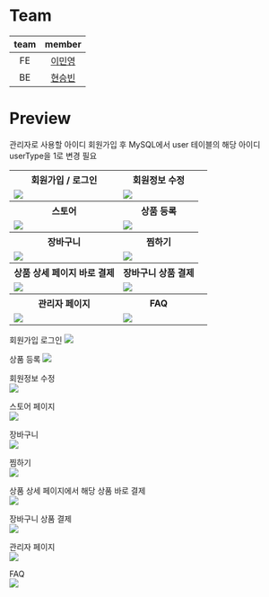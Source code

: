 # Team

team|member
:---:|:---:
FE|[이민영](https://github.com/ming023)
BE|[현승빈](https://github.com/45183)



# Preview

관리자로 사용할 아이디 회원가입 후 MySQL에서 user 테이블의 해당 아이디 userType을 1로 변경 필요

<html>
<table>
  <tr>
    <th>
      회원가입 / 로그인
    </th>
    <th>
      회원정보 수정
    </th>
  </tr>
  <tr>
    <td>
      <img src="https://github.com/hyun45/backup/assets/159392652/66520c10-1f65-466f-b370-3b9ef68d4637" />
    </td>
    <td>
      <img src="https://github.com/hyun45/backup/assets/159392652/bf7c47ee-75c7-494b-851c-5834c73b9f2d" />
    </td>
   </tr> 
  <tr>
    <th>
      스토어
    </th>
    <th>
      상품 등록
    </th>
  </tr>
  <tr>
    <td>
      <img src="https://github.com/hyun45/backup/assets/159392652/fbf059ec-a5e3-4896-855c-42bdc019a6f4" />
    </td>
    <td>
      <img src="https://github.com/hyun45/backup/assets/159392652/1000f860-1e1f-46ad-8a2e-97ab7c96cb89" />
    </td>
   </tr>
  <tr>
    <th>
      장바구니
    </th>
    <th>
      찜하기
    </th>
  </tr>
  <tr>
    <td>
      <img src="https://github.com/hyun45/backup/assets/159392652/493ba819-6698-4e39-9a22-625547fb19a8" />
    </td>
    <td>
      <img src="https://github.com/hyun45/backup/assets/159392652/25f59ddb-2665-42b8-b25d-bbddbda34a2d" />
    </td>
   </tr>
   <tr>
    <th>
      상품 상세 페이지 바로 결제
    </th>
    <th>
      장바구니 상품 결제
    </th>
  </tr>
  <tr>
    <td>
      <img src="https://github.com/hyun45/backup/assets/159392652/0d4f2487-35fa-4480-8304-0a3455918221" />
    </td>
    <td>
      <img src="https://github.com/hyun45/backup/assets/159392652/3dc93f3f-da7d-41e7-b396-cd7c16e8903d" />
    </td>
    <tr>
    <th>
      관리자 페이지
    </th>
    <th>
      FAQ
    </th>
    <th>
    </th>
  </tr>
  <tr>
    <td>
      <img src="https://github.com/hyun45/backup/assets/159392652/ac6a95c4-7542-4efc-8747-cf5aa427ea30" />
    </td>
    <td>
      <img src="https://github.com/hyun45/backup/assets/159392652/67f4c6b0-391c-4755-a2a6-4fb3a81bfa34" />
    </td>
    <td>
    </td>
   </tr> 
</table>
</html>

회원가입 로그인
<img src="https://github.com/hyun45/backup/assets/159392652/66520c10-1f65-466f-b370-3b9ef68d4637" />

상품 등록
<img src="https://github.com/hyun45/backup/assets/159392652/1000f860-1e1f-46ad-8a2e-97ab7c96cb89" />

회원정보 수정 <br>
<img src="https://github.com/hyun45/backup/assets/159392652/bf7c47ee-75c7-494b-851c-5834c73b9f2d" />

스토어 페이지 <br>
<img src="https://github.com/hyun45/backup/assets/159392652/fbf059ec-a5e3-4896-855c-42bdc019a6f4" />

장바구니 <br>
<img src="https://github.com/hyun45/backup/assets/159392652/493ba819-6698-4e39-9a22-625547fb19a8" />

찜하기 <br>
<img src="https://github.com/hyun45/backup/assets/159392652/25f59ddb-2665-42b8-b25d-bbddbda34a2d" />

상품 상세 페이지에서 해당 상품 바로 결제 <br>
<img src="https://github.com/hyun45/backup/assets/159392652/0d4f2487-35fa-4480-8304-0a3455918221" />

장바구니 상품 결제 <br>
<img src="https://github.com/hyun45/backup/assets/159392652/3dc93f3f-da7d-41e7-b396-cd7c16e8903d" />

관리자 페이지 <br>
<img src="https://github.com/hyun45/backup/assets/159392652/ac6a95c4-7542-4efc-8747-cf5aa427ea30" />

FAQ <br>
<img src="https://github.com/hyun45/backup/assets/159392652/67f4c6b0-391c-4755-a2a6-4fb3a81bfa34" />

